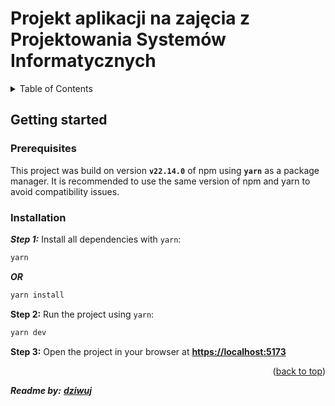 # Projekt aplikacji na zajęcia z Projektowania Systemów Informatycznych

<a id="readme-top"></a>

<!-- TABLE OF CONTENTS -->
<details>
  <summary>Table of Contents</summary>
  <ul>
    <li>
      <a href="#getting-started">Getting started</a>
      <ol>
        <li><a href="#prequisites">Prerequisites</a></li>
        <li><a href="#installation">Installation</a></li>
      </ol>
    </li>
  <ul>
</details>

<!-- Getting started -->

## Getting started

<!--Prerequisites-->

### Prerequisites

This project was build on version **`v22.14.0`** of npm using **`yarn`** as a package manager. It is recommended to use the same version of npm and yarn to avoid compatibility issues.

<!--Installation-->

### Installation

_**Step 1:**_ Install all dependencies with `yarn`:

```bash
yarn
```

**_OR_**

```bash
yarn install
```

**Step 2:** Run the project using `yarn`:

```bash
yarn dev
```

**Step 3:** Open the project in your browser at **[https://localhost:5173](https://localhost:5173)**

<p align="right">(<a href="#readme-top">back to top</a>)</p>

**_Readme by:_** **_[dziwuj](https://github.com/dziwuj)_**

<!--
